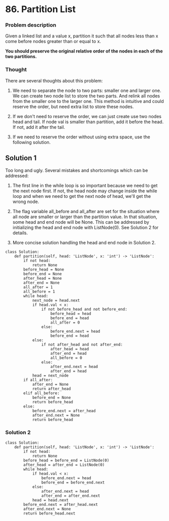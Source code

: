 # 86. Partition List

### Problem description
Given a linked list and a value x, partition it such that all nodes less than x come before nodes greater than or equal to x.

**You should preserve the original relative order of the nodes in each of the two partitions.**

### Thought

There are several thoughts about this problem:

1. We need to separate the node to two parts: smaller one and larger one. We can create two node list to store the two parts. And relink all nodes from the smaller one to the larger one. This method is intuitive and could reserve the order, but need extra list to store these nodes.

2. If we don't need to reserve the order, we can just create use two nodes head and tail. If node val is smaller than partition, add it before the head. If not, add it after the tail.

3. If we need to reserve the order without using extra space, use the following solution.

## Solution 1

Too long and ugly. Several mistakes and shortcomings which can be addressed:

1. The first line in the while loop is so important because we need to get the next node first. If not, the head node may change inside the while loop and when we need to get the next node of head, we'll get the wrong node.

2. The flag variable all_before and all_after are set for the situation where all node are smaller or larger than the partition value. In that situation, some head and end node will be None. This can be addressed by initializing the head and end node with ListNode(0). See Solution 2 for details.

3. More concise solution handling the head and end node in Solution 2.

```python3
class Solution:
    def partition(self, head: 'ListNode', x: 'int') -> 'ListNode':
        if not head:
            return None
        before_head = None
        before_end = None
        after_head = None
        after_end = None
        all_after = 1
        all_before = 1
        while head:
            next_node = head.next
            if head.val < x:
                if not before_head and not before_end:
                    before_head = head
                    before_end = head
                    all_after = 0
                else:
                    before_end.next = head
                    before_end = head
            else:
                if not after_head and not after_end:
                    after_head = head
                    after_end = head
                    all_before = 0
                else:
                    after_end.next = head
                    after_end = head
            head = next_node
        if all_after:
            after_end = None
            return after_head
        elif all_before:
            before_end = None
            return before_head
        else:
            before_end.next = after_head
            after_end.next = None
            return before_head
```

### Solution 2

```python3
class Solution:
    def partition(self, head: 'ListNode', x: 'int') -> 'ListNode':
        if not head:
            return None
        before_head = before_end = ListNode(0)
        after_head = after_end = ListNode(0)
        while head:
            if head.val < x:
                before_end.next = head
                before_end = before_end.next
            else:
                after_end.next = head
                after_end = after_end.next
            head = head.next
        before_end.next = after_head.next
        after_end.next = None
        return before_head.next
```
